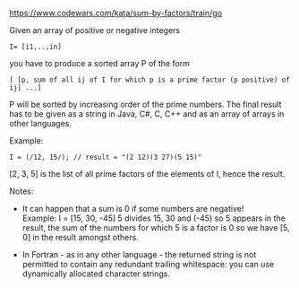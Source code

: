 https://www.codewars.com/kata/sum-by-factors/train/go

Given an array of positive or negative integers

`I= [i1,..,in]`

you have to produce a sorted array P of the form

`[ [p, sum of all ij of I for which p is a prime factor (p positive) of ij] ...]`

P will be sorted by increasing order of the prime numbers. The final result has to be given as a string in Java, C#, C, C++ and as an array of arrays in other languages.

Example:

```
I = (/12, 15/); // result = "(2 12)(3 27)(5 15)"
```

[2, 3, 5] is the list of all prime factors of the elements of I, hence the result.

Notes:

* It can happen that a sum is 0 if some numbers are negative!  
Example: I = [15, 30, -45] 5 divides 15, 30 and (-45) so 5 appears in the result, the sum of the numbers for which 5 is a factor is 0 so we have [5, 0] in the result amongst others.

* In Fortran - as in any other language - the returned string is not permitted to contain any redundant trailing whitespace: you can use dynamically allocated character strings.